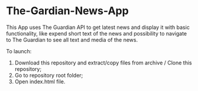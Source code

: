 # The-Gardian-News-App

This App uses The Guardian API to get latest news and display it with basic functionality, like expend short text of the news and possibility to navigate to The Guardian to see all text and media of the news.

To launch:
1)	Download this repository and extract/copy files from archive / Clone this repository;
2)	Go to repository root folder;
3)	Open index.html file.
